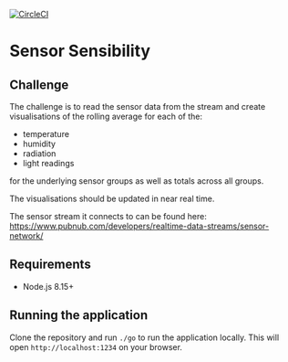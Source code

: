 [![CircleCI](https://circleci.com/gh/safiranugroho/sensor-sensibility.svg?style=svg&circle-token=3fe1314a8e988c7b669d506dec9fa37311ee356f)](https://circleci.com/gh/safiranugroho/sensor-sensibility)
# Sensor Sensibility

## Challenge
The challenge is to read the sensor data from the stream and create visualisations of the rolling average for each of the:
- temperature
- humidity
- radiation
- light readings

for the underlying sensor groups as well as totals across all groups.

The visualisations should be updated in near real time.

The sensor stream it connects to can be found here: https://www.pubnub.com/developers/realtime-data-streams/sensor-network/

## Requirements
- Node.js 8.15+

## Running the application
Clone the repository and run `./go` to run the application locally.
This will open `http://localhost:1234` on your browser.